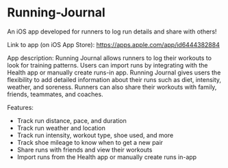 # Running-Journal
An iOS app developed for runners to log run details and share with others!

Link to app (on iOS App Store): https://apps.apple.com/app/id6444382884 

App description: 
Running Journal allows runners to log their workouts to look for training patterns. Users can import runs by integrating with the Health app or manually create runs-in app. Running Journal gives users the flexibility to add detailed information about their runs such as diet, intensity, weather, and soreness. Runners can also share their workouts with family, friends, teammates, and coaches.

Features:
- Track run distance, pace, and duration
- Track run weather and location
- Track run intensity, workout type, shoe used, and more
- Track shoe mileage to know when to get a new pair
- Share runs with friends and view their workouts
- Import runs from the Health app or manually create runs in-app
